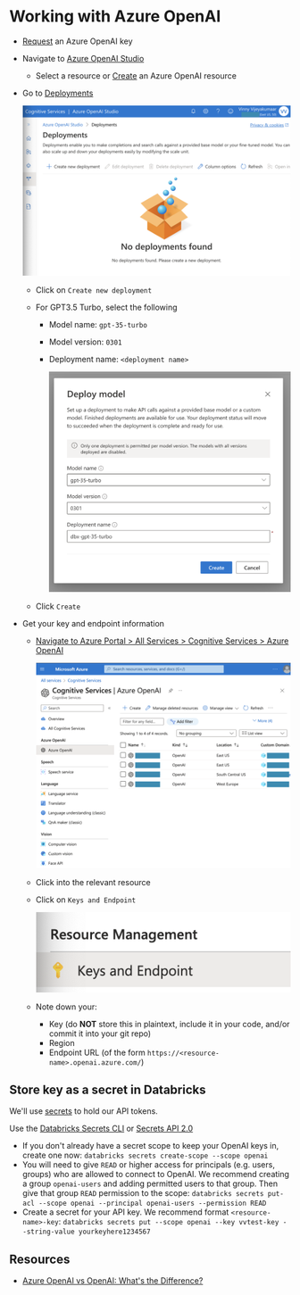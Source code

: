 # Working with Azure OpenAI

- [Request](https://aka.ms/oai/access) an Azure OpenAI key
- Navigate to [Azure OpenAI Studio](https://oai.azure.com/)
  - Select a resource or [Create](https://portal.azure.com/?microsoft_azure_marketplace_ItemHideKey=microsoft_openai_tip#create/Microsoft.CognitiveServicesOpenAI) an Azure OpenAI resource
- Go to [Deployments](https://oai.azure.com/portal/deployment)

  <img src="https://raw.githubusercontent.com/vinoaj/databricks-resources/main/assets/img/openai/azure-openai-deployments.png" width="600">

  - Click on `Create new deployment`
  - For GPT3.5 Turbo, select the following
    - Model name: `gpt-35-turbo`
    - Model version: `0301`
    - Deployment name: `<deployment name>`
  
      <img src="https://raw.githubusercontent.com/vinoaj/databricks-resources/main/assets/img/openai/azure-openai-deployments-create.png" width="600">

  - Click `Create`
- Get your key and endpoint information
  - [Navigate to Azure Portal > All Services > Cognitive Services > Azure OpenAI](https://portal.azure.com/#view/Microsoft_Azure_ProjectOxford/CognitiveServicesHub/~/OpenAI)
    
    <img src="https://raw.githubusercontent.com/vinoaj/databricks-resources/main/assets/img/openai/azure-openai-cognitive-services-overview.png" width="600">

  - Click into the relevant resource
  - Click on `Keys and Endpoint`

    <img src="https://raw.githubusercontent.com/vinoaj/databricks-resources/main/assets/img/openai/azure-openai-cognitive-services-keys-endpoints.png" width="470">

  - Note down your:
    - Key (do **NOT** store this in plaintext, include it in your code, and/or commit it into your git repo)
    - Region
    - Endpoint URL (of the form `https://<resource-name>.openai.azure.com/`)

## Store key as a secret in Databricks

We'll use [secrets](https://docs.databricks.com/security/secrets/index.html) to hold our API tokens. 

Use the [Databricks Secrets CLI](https://docs.databricks.com/dev-tools/cli/secrets-cli.html) or [Secrets API 2.0](https://docs.databricks.com/dev-tools/api/latest/secrets.html)

- If you don't already have a secret scope to keep your OpenAI keys in, create one now: 
  `databricks secrets create-scope --scope openai`
- You will need to give `READ` or higher access for principals (e.g. users, groups) who are allowed to connect to OpenAI. We recommend creating a group `openai-users` and adding permitted users to that group. Then give that group `READ` permission to the scope: 
  `databricks secrets put-acl --scope openai --principal openai-users --permission READ`
- Create a secret for your API key. We recommend format `<resource-name>-key`: 
  `databricks secrets put --scope openai --key vvtest-key --string-value yourkeyhere1234567`

## Resources

- [Azure OpenAI vs OpenAI: What's the Difference?](https://www.advancinganalytics.co.uk/blog/2023/4/24/azure-openai-vs-openai-whats-the-difference)
